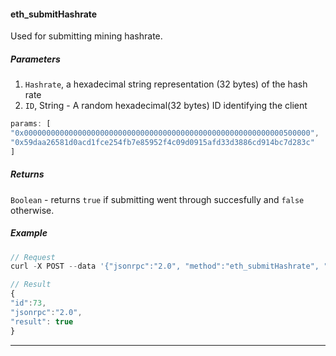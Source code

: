 
#### eth_submitHashrate

Used for submitting mining hashrate.


##### Parameters

1. `Hashrate`, a hexadecimal string representation (32 bytes) of the hash rate
2. `ID`, String - A random hexadecimal(32 bytes) ID identifying the client

```js
params: [
"0x0000000000000000000000000000000000000000000000000000000000500000",
"0x59daa26581d0acd1fce254fb7e85952f4c09d0915afd33d3886cd914bc7d283c"
]
```

##### Returns

`Boolean` - returns `true` if submitting went through succesfully and `false` otherwise.


##### Example
```js
// Request
curl -X POST --data '{"jsonrpc":"2.0", "method":"eth_submitHashrate", "params":["0x0000000000000000000000000000000000000000000000000000000000500000", "0x59daa26581d0acd1fce254fb7e85952f4c09d0915afd33d3886cd914bc7d283c"],"id":73}'

// Result
{
"id":73,
"jsonrpc":"2.0",
"result": true
}
```

***
